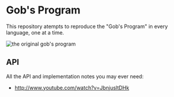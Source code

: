 Gob's Program
=============

This repository atempts to reproduce the "Gob's Program" in every
language, one at a time.

![the original gob's program](https://i.imgur.com/RQT7aV3.png)

API
---

All the API and implementation notes you may ever need:

- http://www.youtube.com/watch?v=JbnjusltDHk
